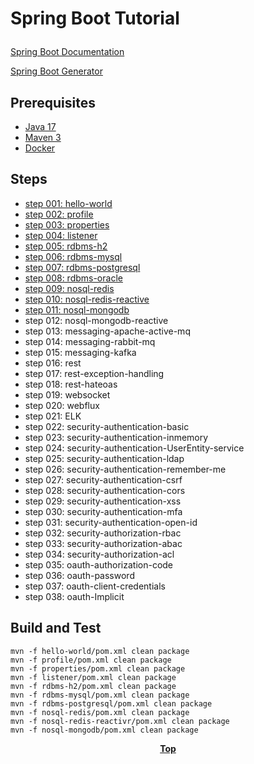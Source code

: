 # <p aligin="cenetr">Spring Boot Tutorial</p>

[Spring Boot Documentation](https://spring.io/projects/spring-boot)

[Spring Boot Generator](https://start.spring.io/)

## Prerequisites

* [Java 17](https://www.oracle.com/de/java/technologies/downloads/)
* [Maven 3](https://maven.apache.org/index.html) 
* [Docker](https://www.docker.com/)

## Steps

* [step 001: hello-world](hello-world)
* [step 002: profile](profile)
* [step 003: properties](properties)
* [step 004: listener](listener)
* [step 005: rdbms-h2](rdbms-h2)
* [step 006: rdbms-mysql](rdbms-mysql)
* [step 007: rdbms-postgresql](rdbms-postgresql)
* [step 008: rdbms-oracle](rdbms-oracle)
* [step 009: nosql-redis](nosql-redis)
* [step 010: nosql-redis-reactive](nosql-redis-reactive)
* [step 011: nosql-mongodb](nosql-mongodb)
* step 012: nosql-mongodb-reactive
* step 013: messaging-apache-active-mq
* step 014: messaging-rabbit-mq
* step 015: messaging-kafka
* step 016: rest
* step 017: rest-exception-handling
* step 018: rest-hateoas
* step 019: websocket
* step 020: webflux
* step 021: ELK
* step 022: security-authentication-basic
* step 023: security-authentication-inmemory
* step 024: security-authentication-UserEntity-service
* step 025: security-authentication-ldap
* step 026: security-authentication-remember-me
* step 027: security-authentication-csrf
* step 028: security-authentication-cors
* step 029: security-authentication-xss
* step 030: security-authentication-mfa
* step 031: security-authentication-open-id
* step 032: security-authorization-rbac
* step 033: security-authorization-abac
* step 034: security-authorization-acl
* step 035: oauth-authorization-code
* step 036: oauth-password
* step 037: oauth-client-credentials
* step 038: oauth-Implicit

## Build and Test

```shell
mvn -f hello-world/pom.xml clean package
mvn -f profile/pom.xml clean package
mvn -f properties/pom.xml clean package
mvn -f listener/pom.xml clean package
mvn -f rdbms-h2/pom.xml clean package
mvn -f rdbms-mysql/pom.xml clean package
mvn -f rdbms-postgresql/pom.xml clean package
mvn -f nosql-redis/pom.xml clean package
mvn -f nosql-redis-reactivr/pom.xml clean package
mvn -f nosql-mongodb/pom.xml clean package
```

**<p align="center"> [Top](#Spring-Boot-Tutorial) </p>**